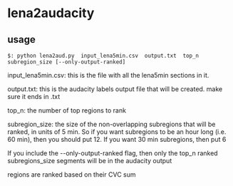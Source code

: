 # lena2audacity


## usage

```
$: python lena2aud.py  input_lena5min.csv  output.txt  top_n  subregion_size [--only-output-ranked]
```

input_lena5min.csv: this is the file with all the lena5min sections in it.

output.txt: this is the audacity labels output file that will be created. make sure it ends in .txt

top_n: the number of top regions to rank

subregion_size: the size of the non-overlapping subregions that will be ranked, in units of 5 min. So if you want subregions to be an hour long (i.e. 60 min), then you should put 12. If you want 30 min subregions, then put 6

If you include the --only-output-ranked flag, then only the top_n ranked subregions_size segments will be in the audacity output

regions are ranked based on their CVC sum